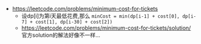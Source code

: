 

- https://leetcode.com/problems/minimum-cost-for-tickets
  - 设dp[i]为第i天最低花费,那么 `minCost = min(dp[i-1] + cost[0], dp[i-7] + cost[1], dp[i-30] + cost[2])`
  - https://leetcode.com/problems/minimum-cost-for-tickets/solution/ 官方solution的解法好像不一样...

